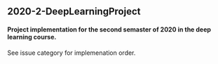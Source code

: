 ## 2020-2-DeepLearningProject   
#### Project implementation for the second semaster of 2020 in the deep learning course.   
See issue category for implemenation order.
